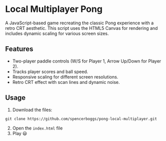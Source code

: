 # Local Multiplayer Pong
A JavaScript-based game recreating the classic Pong experience with a retro CRT aesthetic. This script uses the HTML5 Canvas for rendering and includes dynamic scaling for various screen sizes.

## Features
* Two-player paddle controls (W/S for Player 1, Arrow Up/Down for Player 2).
* Tracks player scores and ball speed.
* Responsive scaling for different screen resolutions.
* Retro CRT effect with scan lines and dynamic noise.

## Usage
1. Download the files:
```
git clone https://github.com/spencerboggs/pong-local-multiplayer.git
```
2. Open the `index.html` file
3. Play 😃

